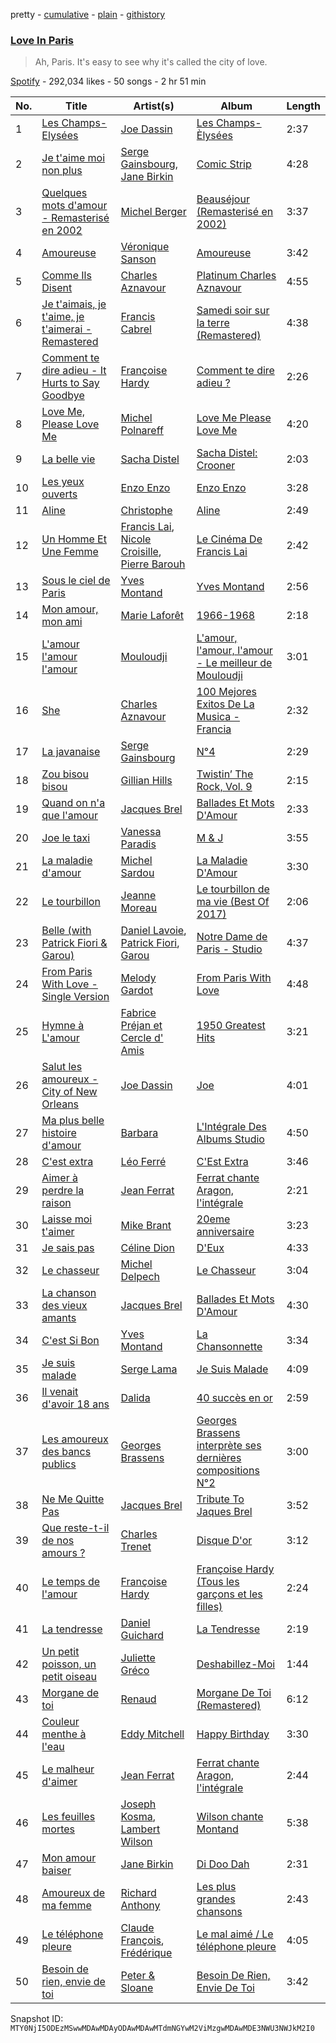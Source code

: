 pretty - [cumulative](/playlists/cumulative/37i9dQZF1DX5SrscLLafXx.md) - [plain](/playlists/plain/37i9dQZF1DX5SrscLLafXx) - [githistory](https://github.githistory.xyz/mackorone/spotify-playlist-archive/blob/main/playlists/plain/37i9dQZF1DX5SrscLLafXx)

### [Love In Paris](https://open.spotify.com/playlist/37i9dQZF1DX5SrscLLafXx)

> Ah, Paris\. It's easy to see why it's called the city of love.

[Spotify](https://open.spotify.com/user/spotify) - 292,034 likes - 50 songs - 2 hr 51 min

| No. | Title | Artist(s) | Album | Length |
|---|---|---|---|---|
| 1 | [Les Champs\-Elysées](https://open.spotify.com/track/4VWbPQUPvLes814r6T11Jz) | [Joe Dassin](https://open.spotify.com/artist/64LCTpIu9Iji2EPaxxPpxF) | [Les Champs\-Èlysées](https://open.spotify.com/album/70VszGJ7SagYgjotM7zvrX) | 2:37 |
| 2 | [Je t'aime moi non plus](https://open.spotify.com/track/5P0tWr5JZqDoi5wq2OalFH) | [Serge Gainsbourg](https://open.spotify.com/artist/01C9OoXDvCKkGcf735Tcfo), [Jane Birkin](https://open.spotify.com/artist/4XYH5Be5pn1qkxhfaID3J5) | [Comic Strip](https://open.spotify.com/album/0K7Rapnz35iffV4NNGWtPG) | 4:28 |
| 3 | [Quelques mots d'amour \- Remasterisé en 2002](https://open.spotify.com/track/6qbieXHVuCIIlzi55j6E5i) | [Michel Berger](https://open.spotify.com/artist/5skauLarl8sqqUFypECtP4) | [Beauséjour \(Remasterisé en 2002\)](https://open.spotify.com/album/0Y4vMNL3oLTxyWBBmIm0cA) | 3:37 |
| 4 | [Amoureuse](https://open.spotify.com/track/2l92zwWev2aUbbGKEqpHw6) | [Véronique Sanson](https://open.spotify.com/artist/4zxH2Yu5AvPNRdEDBz120D) | [Amoureuse](https://open.spotify.com/album/7i4xZ7pSzpp5zB1EcJinIg) | 3:42 |
| 5 | [Comme Ils Disent](https://open.spotify.com/track/422kCwhe9nDgNDcYHdmsEl) | [Charles Aznavour](https://open.spotify.com/artist/2hgP9Ap2tc10R5jrQaEpMT) | [Platinum Charles Aznavour](https://open.spotify.com/album/0rvCisxGedY59K1LrvjAfv) | 4:55 |
| 6 | [Je t'aimais, je t'aime, je t'aimerai \- Remastered](https://open.spotify.com/track/1sTWIzAlg8HapeWz2fXvfJ) | [Francis Cabrel](https://open.spotify.com/artist/5uo5NwSONVNfvSHHMQrHAv) | [Samedi soir sur la terre \(Remastered\)](https://open.spotify.com/album/4KXrFpUXZO6e5RdZ70HaK8) | 4:38 |
| 7 | [Comment te dire adieu \- It Hurts to Say Goodbye](https://open.spotify.com/track/29GuoJqjg7aMxUmEO3XLEp) | [Françoise Hardy](https://open.spotify.com/artist/7x3f7c0fBanNlQwpx1255g) | [Comment te dire adieu ?](https://open.spotify.com/album/5lX198dectE8fpkow4UXrf) | 2:26 |
| 8 | [Love Me, Please Love Me](https://open.spotify.com/track/2edyuIOPsZrZLBwnsC1u80) | [Michel Polnareff](https://open.spotify.com/artist/7aKldvGENbL4bj8TCWHuhT) | [Love Me Please Love Me](https://open.spotify.com/album/68clUJF0fZaWSdmcBYKxGH) | 4:20 |
| 9 | [La belle vie](https://open.spotify.com/track/78OdnOhPOk19xYhGAKgjCO) | [Sacha Distel](https://open.spotify.com/artist/1si0MhutSLRlQbxiBV08tz) | [Sacha Distel: Crooner](https://open.spotify.com/album/1HioIbajn5pHxM7A0uMpKV) | 2:03 |
| 10 | [Les yeux ouverts](https://open.spotify.com/track/6BJltRcIxqomZ5X77zfwCe) | [Enzo Enzo](https://open.spotify.com/artist/4nWMNl9Y8X0eRGNoYlsAwD) | [Enzo Enzo](https://open.spotify.com/album/288K0Z8iUFaAWOXtec5Nx3) | 3:28 |
| 11 | [Aline](https://open.spotify.com/track/1N4ixxhbBH1ClnPdTTsRzz) | [Christophe](https://open.spotify.com/artist/6MmRTVIPIe35OsFqWgRKQJ) | [Aline](https://open.spotify.com/album/0R5sCENJleZp9oxN9JcXgR) | 2:49 |
| 12 | [Un Homme Et Une Femme](https://open.spotify.com/track/5ZvaHksc9o4AuZVrtOOU0r) | [Francis Lai](https://open.spotify.com/artist/0Lf3tvw0Rzwr38KDrShstn), [Nicole Croisille](https://open.spotify.com/artist/6nKiMtIgRJLOREJtl0eBfV), [Pierre Barouh](https://open.spotify.com/artist/2YjZP3rHnFiJNTw6ZkCJkl) | [Le Cinéma De Francis Lai](https://open.spotify.com/album/4q2uIRtXzeSXEtNegxFR56) | 2:42 |
| 13 | [Sous le ciel de Paris](https://open.spotify.com/track/7A3JZum5yfNq9I3TtFVMMt) | [Yves Montand](https://open.spotify.com/artist/5ru2x3pjrNn67D22BRwlFP) | [Yves Montand](https://open.spotify.com/album/41hNqtbMJTaTYCIq6W0571) | 2:56 |
| 14 | [Mon amour, mon ami](https://open.spotify.com/track/3c9zBIo62hAanrLLlMLEfB) | [Marie Laforêt](https://open.spotify.com/artist/37ZQmqZrhmCCZebZF3Cvwx) | [1966\-1968](https://open.spotify.com/album/7DhSbnt6OJo7jr4QGtSELF) | 2:18 |
| 15 | [L'amour l'amour l'amour](https://open.spotify.com/track/7jVHD6NiChZGX887WrNBrH) | [Mouloudji](https://open.spotify.com/artist/4pZgpCHvAI14ug9dSfxTjp) | [L'amour, l'amour, l'amour \- Le meilleur de Mouloudji](https://open.spotify.com/album/1B1HpA7dQsnlhub9eiFIgo) | 3:01 |
| 16 | [She](https://open.spotify.com/track/5llDIH1OhU6G5R0khPFneu) | [Charles Aznavour](https://open.spotify.com/artist/2hgP9Ap2tc10R5jrQaEpMT) | [100 Mejores Exitos De La Musica \- Francia](https://open.spotify.com/album/3z11HzzFYSLAAuDecsX8Ne) | 2:32 |
| 17 | [La javanaise](https://open.spotify.com/track/7cUKT1Wiwve4E5iRFOLVmz) | [Serge Gainsbourg](https://open.spotify.com/artist/01C9OoXDvCKkGcf735Tcfo) | [N°4](https://open.spotify.com/album/2LzvU0eKruEkYzsVNa3PtO) | 2:29 |
| 18 | [Zou bisou bisou](https://open.spotify.com/track/4qqf1avpzRUnVowNQd1jFw) | [Gillian Hills](https://open.spotify.com/artist/3uA9RwNUL7HZKroYyVlUuL) | [Twistin’ The Rock, Vol\. 9](https://open.spotify.com/album/0MSicRahv1o4WgJ6pXjUkg) | 2:15 |
| 19 | [Quand on n'a que l'amour](https://open.spotify.com/track/6epVAJvssoXXRxpYI2Ai9D) | [Jacques Brel](https://open.spotify.com/artist/4RN2vlFWepLa46qQIU2PHs) | [Ballades Et Mots D'Amour](https://open.spotify.com/album/48xkCpQACHieRXdeGyEAwn) | 2:33 |
| 20 | [Joe le taxi](https://open.spotify.com/track/1nazrrUvlyrT5ZiOe6c6ih) | [Vanessa Paradis](https://open.spotify.com/artist/1FmxE030Xe2H8Bn9bdv6Pd) | [M & J](https://open.spotify.com/album/6AzbqBv06i1Et6IR84yfEr) | 3:55 |
| 21 | [La maladie d'amour](https://open.spotify.com/track/2flivK5ivlprHRE7YNcRrj) | [Michel Sardou](https://open.spotify.com/artist/0krCd0zVANPv9ryri4T0TO) | [La Maladie D'Amour](https://open.spotify.com/album/4Np1TTVFW72n9RjrJaQWqf) | 3:30 |
| 22 | [Le tourbillon](https://open.spotify.com/track/0ZRnvyA5MxbgTCfWRw3YU4) | [Jeanne Moreau](https://open.spotify.com/artist/3rbOOc4VJ3BFxQXKppOuQP) | [Le tourbillon de ma vie \(Best Of 2017\)](https://open.spotify.com/album/6gRQtl64VsWWTh26IuNoGP) | 2:06 |
| 23 | [Belle \(with Patrick Fiori & Garou\)](https://open.spotify.com/track/0a8sR4JpMM4mcFNItKOjRg) | [Daniel Lavoie](https://open.spotify.com/artist/6S4WAihWktrOYeJdslsjcM), [Patrick Fiori](https://open.spotify.com/artist/18PkzXDURSTyGZTg9w66qq), [Garou](https://open.spotify.com/artist/1oXtLNYfNMQLxWsatCTCCn) | [Notre Dame de Paris \- Studio](https://open.spotify.com/album/07jQJEWYAPlISmakXFSmzs) | 4:37 |
| 24 | [From Paris With Love \- Single Version](https://open.spotify.com/track/5mw9Ox2dKksNDip74o6hU2) | [Melody Gardot](https://open.spotify.com/artist/2P1puQXmG48EVLBrHbum1J) | [From Paris With Love](https://open.spotify.com/album/5Bk1iF2vmR6nGnX98KIuLH) | 4:48 |
| 25 | [Hymne à L'amour](https://open.spotify.com/track/5XlQFVHD7HUCkZcwDVxFhA) | [Fabrice Préjan et Cercle d' Amis](https://open.spotify.com/artist/0lztWTMGqmJ1EvloqVExuX) | [1950 Greatest Hits](https://open.spotify.com/album/50JIabzQ2eJozxN1sdcLcn) | 3:21 |
| 26 | [Salut les amoureux \- City of New Orleans](https://open.spotify.com/track/2cCtyPE0ZgoW9qWcI8YUvU) | [Joe Dassin](https://open.spotify.com/artist/64LCTpIu9Iji2EPaxxPpxF) | [Joe](https://open.spotify.com/album/1AX6ugtUs8xZXXBJV2HLbt) | 4:01 |
| 27 | [Ma plus belle histoire d'amour](https://open.spotify.com/track/3c0DRhn53wHSNzwcTCOQOd) | [Barbara](https://open.spotify.com/artist/4TNiKyCX2oCvdo1sTgHcRw) | [L'Intégrale Des Albums Studio](https://open.spotify.com/album/45fQviu3NFQcpi21hz4rBt) | 4:50 |
| 28 | [C'est extra](https://open.spotify.com/track/6UANIFJUTSA77swvaACv8P) | [Léo Ferré](https://open.spotify.com/artist/6NB0vY1HQgkUpCBsm5eAvo) | [C'Est Extra](https://open.spotify.com/album/7jwANC9B4cK7woNhwNKKxA) | 3:46 |
| 29 | [Aimer à perdre la raison](https://open.spotify.com/track/0Ag2xi0475usibWK9xy2HL) | [Jean Ferrat](https://open.spotify.com/artist/4GAdDePOvBsOl3n3nVHWpt) | [Ferrat chante Aragon, l'intégrale](https://open.spotify.com/album/7uupYuSgYXHP2DpI2ERIfA) | 2:21 |
| 30 | [Laisse moi t'aimer](https://open.spotify.com/track/3xPNasHy69FFGxyxYApJPS) | [Mike Brant](https://open.spotify.com/artist/1u9tovPnCMYuZiV3EMZqDV) | [20eme anniversaire](https://open.spotify.com/album/45feqbqIXi45boCrjlo0cV) | 3:23 |
| 31 | [Je sais pas](https://open.spotify.com/track/19ncRYEjjcGiRQgvqXOExO) | [Céline Dion](https://open.spotify.com/artist/4S9EykWXhStSc15wEx8QFK) | [D'Eux](https://open.spotify.com/album/0DdTKXdgMLcSqccdyj6D9p) | 4:33 |
| 32 | [Le chasseur](https://open.spotify.com/track/1cbEUq5Rwe9LLFQyPKxurl) | [Michel Delpech](https://open.spotify.com/artist/4T795JhhCZMWM01DLcX98p) | [Le Chasseur](https://open.spotify.com/album/6cmLF1Ryo6jQTLLSyREabH) | 3:04 |
| 33 | [La chanson des vieux amants](https://open.spotify.com/track/2UE1LplKFZwAQmDOMd2I5n) | [Jacques Brel](https://open.spotify.com/artist/4RN2vlFWepLa46qQIU2PHs) | [Ballades Et Mots D'Amour](https://open.spotify.com/album/48xkCpQACHieRXdeGyEAwn) | 4:30 |
| 34 | [C'est Si Bon](https://open.spotify.com/track/410cmT6Q5GQRG3bYczDw7c) | [Yves Montand](https://open.spotify.com/artist/5ru2x3pjrNn67D22BRwlFP) | [La Chansonnette](https://open.spotify.com/album/6tuqJfnEEUt2dq013aC4r4) | 3:34 |
| 35 | [Je suis malade](https://open.spotify.com/track/4Qzdktws811tv59fMf7CBz) | [Serge Lama](https://open.spotify.com/artist/3fR5PRhFohNbxEXDE69pUz) | [Je Suis Malade](https://open.spotify.com/album/6TdQpl3zNMInvcyJLrkBM0) | 4:09 |
| 36 | [Il venait d'avoir 18 ans](https://open.spotify.com/track/4ci1FpTYDsWGEww9cHm9sN) | [Dalida](https://open.spotify.com/artist/04aQfpx1U1WQEJkrvGs4ig) | [40 succès en or](https://open.spotify.com/album/4NFg1VigQEZRrtlE45UL5H) | 2:59 |
| 37 | [Les amoureux des bancs publics](https://open.spotify.com/track/7y2O28y2I9rnmol5RjSG8D) | [Georges Brassens](https://open.spotify.com/artist/5UWyW1PcEM8coxeqg3RIHr) | [Georges Brassens interprète ses dernières compositions N°2](https://open.spotify.com/album/5riAtczpXYojWiT1G6f0O0) | 3:00 |
| 38 | [Ne Me Quitte Pas](https://open.spotify.com/track/4J4k4mafjcMvjHXplp5Ahf) | [Jacques Brel](https://open.spotify.com/artist/4RN2vlFWepLa46qQIU2PHs) | [Tribute To Jaques Brel](https://open.spotify.com/album/6nebSFQNuhdGEUqBOsvFwp) | 3:52 |
| 39 | [Que reste\-t\-il de nos amours ?](https://open.spotify.com/track/3WfBrLPAbt7G60r1n7BZ6L) | [Charles Trenet](https://open.spotify.com/artist/4a16JEaHldo5vZuRojtGTZ) | [Disque D'or](https://open.spotify.com/album/2BgO56jZnE4xbfvlZOjK0L) | 3:12 |
| 40 | [Le temps de l'amour](https://open.spotify.com/track/6rqUOLt9dpfMANLMKTzoWj) | [Françoise Hardy](https://open.spotify.com/artist/7x3f7c0fBanNlQwpx1255g) | [Françoise Hardy \(Tous les garçons et les filles\)](https://open.spotify.com/album/0TcP4beTgxQmREuHJ7BBY2) | 2:24 |
| 41 | [La tendresse](https://open.spotify.com/track/2fHAMs5LaNXB4zYfujV9uP) | [Daniel Guichard](https://open.spotify.com/artist/0lFr08kPxkwkXfsrHSmPvs) | [La Tendresse](https://open.spotify.com/album/62fCLH9ZfHhjmUcsJApxUo) | 2:19 |
| 42 | [Un petit poisson, un petit oiseau](https://open.spotify.com/track/53oh4MvWKvnsCYHUOQYVJH) | [Juliette Gréco](https://open.spotify.com/artist/7j237zyOedtfrugnWFJKOJ) | [Deshabillez\-Moi](https://open.spotify.com/album/1299SQM1WjALR2NBHfq536) | 1:44 |
| 43 | [Morgane de toi](https://open.spotify.com/track/3v6ClatJ2nG0TIpfL3HwY1) | [Renaud](https://open.spotify.com/artist/15uNxh8omvRvH71kcdIe2r) | [Morgane De Toi \(Remastered\)](https://open.spotify.com/album/0kXYiKUznqm9ZyFxhuOvBE) | 6:12 |
| 44 | [Couleur menthe à l'eau](https://open.spotify.com/track/0PHjhFcDWWtZeQBWC12V4l) | [Eddy Mitchell](https://open.spotify.com/artist/4KBk9hwqFYtGS3DlZJiCsQ) | [Happy Birthday](https://open.spotify.com/album/5YVoSO3cHnjC10DrXlX2AA) | 3:30 |
| 45 | [Le malheur d'aimer](https://open.spotify.com/track/59EBicHdiCFvth8PNaGzc4) | [Jean Ferrat](https://open.spotify.com/artist/4GAdDePOvBsOl3n3nVHWpt) | [Ferrat chante Aragon, l'intégrale](https://open.spotify.com/album/7uupYuSgYXHP2DpI2ERIfA) | 2:44 |
| 46 | [Les feuilles mortes](https://open.spotify.com/track/75ufjSlHcHcWBUbIrCHecp) | [Joseph Kosma](https://open.spotify.com/artist/0Fb7u2KBJ3anw54Qs7Oh0Y), [Lambert Wilson](https://open.spotify.com/artist/1oolJ3Y3tlf3Qxky7dGl2I) | [Wilson chante Montand](https://open.spotify.com/album/2hnfEWDPsFGtW5MxrFWr45) | 5:38 |
| 47 | [Mon amour baiser](https://open.spotify.com/track/1tvRa7gV3YxU84SB2eYa9e) | [Jane Birkin](https://open.spotify.com/artist/4XYH5Be5pn1qkxhfaID3J5) | [Di Doo Dah](https://open.spotify.com/album/7wERv90J8MOPA3Jc7f6WHZ) | 2:31 |
| 48 | [Amoureux de ma femme](https://open.spotify.com/track/6cT38LHvaN11gThHVVkDee) | [Richard Anthony](https://open.spotify.com/artist/6fhXbgrtC1AffxqI32lPwz) | [Les plus grandes chansons](https://open.spotify.com/album/4F6NYEBMBCvvIuj1RQv2vh) | 2:43 |
| 49 | [Le téléphone pleure](https://open.spotify.com/track/4cAeq0pjjvWxFfy7NL3XSD) | [Claude François](https://open.spotify.com/artist/0P2p1bqVyP2EgqubwjTBUJ), [Frédérique](https://open.spotify.com/artist/38dqh4zX6r6OBMW0cjtjSI) | [Le mal aimé / Le téléphone pleure](https://open.spotify.com/album/2nNfGK1Gcwie6YAiwZ1chD) | 4:05 |
| 50 | [Besoin de rien, envie de toi](https://open.spotify.com/track/2xwJmtyYt3tJNl4Ql9DmmW) | [Peter & Sloane](https://open.spotify.com/artist/6REk440jiYtbGdIyi2BjuV) | [Besoin De Rien, Envie De Toi](https://open.spotify.com/album/6KHWQW2tGc64o6y7YA79nF) | 3:42 |

Snapshot ID: `MTY0NjI5ODEzMSwwMDAwMDAyODAwMDAwMTdmNGYwM2ViMzgwMDAwMDE3NWU3NWJkM2I0`
